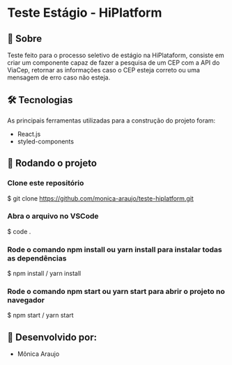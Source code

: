
# Teste Estágio - HiPlatform

## 📓 Sobre

Teste feito para o processo seletivo de estágio na HiPlataform, consiste em criar um componente capaz de fazer a pesquisa de um CEP com a API do ViaCep, retornar as informações caso o CEP esteja correto ou uma mensagem de erro caso não esteja.

## 🛠 Tecnologias

As principais ferramentas utilizadas para a construção do projeto foram:
- React.js
- styled-components


## 🏁 Rodando o projeto
### Clone este repositório
$ git clone <https://github.com/monica-araujo/teste-hiplatform.git>

### Abra o arquivo no VSCode
$ code .

### Rode o comando npm install ou yarn install para instalar todas as dependências
$ npm install / yarn install

### Rode o comando npm start ou yarn start para abrir o projeto no navegador
$ npm start / yarn start

## 👷 Desenvolvido por: 
- Mônica Araujo

